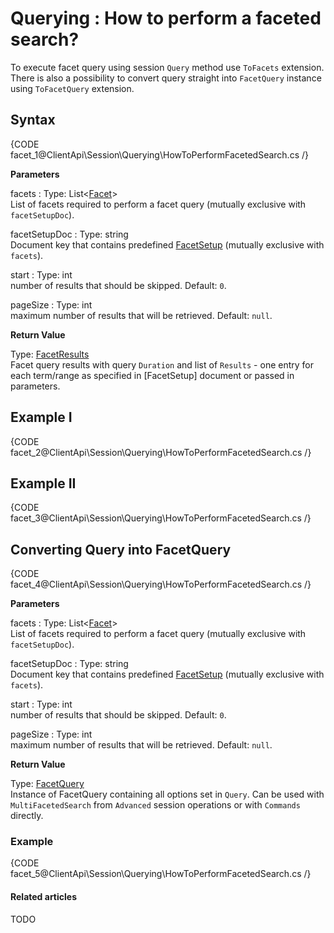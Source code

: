 # Querying : How to perform a faceted search?

To execute facet query using session `Query` method use `ToFacets` extension. There is also a possibility to convert query straight into `FacetQuery` instance using `ToFacetQuery` extension.

## Syntax

{CODE facet_1@ClientApi\Session\Querying\HowToPerformFacetedSearch.cs /}

**Parameters**   

facets
:   Type: List<[Facet]()>   
List of facets required to perform a facet query (mutually exclusive with `facetSetupDoc`).

facetSetupDoc
:   Type: string   
Document key that contains predefined [FacetSetup]() (mutually exclusive with `facets`).

start
:   Type: int   
number of results that should be skipped. Default: `0`. 

pageSize
:   Type: int   
maximum number of results that will be retrieved. Default: `null`.

**Return Value**

Type: [FacetResults]()   
Facet query results with query `Duration` and list of `Results` - one entry for each term/range as specified in [FacetSetup] document or passed in parameters.

## Example I

{CODE facet_2@ClientApi\Session\Querying\HowToPerformFacetedSearch.cs /}

## Example II

{CODE facet_3@ClientApi\Session\Querying\HowToPerformFacetedSearch.cs /}

## Converting Query into FacetQuery

{CODE facet_4@ClientApi\Session\Querying\HowToPerformFacetedSearch.cs /}

**Parameters**   

facets
:   Type: List<[Facet]()>   
List of facets required to perform a facet query (mutually exclusive with `facetSetupDoc`).

facetSetupDoc
:   Type: string   
Document key that contains predefined [FacetSetup]() (mutually exclusive with `facets`).

start
:   Type: int   
number of results that should be skipped. Default: `0`. 

pageSize
:   Type: int   
maximum number of results that will be retrieved. Default: `null`.

**Return Value**

Type: [FacetQuery]()   
Instance of FacetQuery containing all options set in `Query`. Can be used with `MultiFacetedSearch` from `Advanced` session operations or with `Commands` directly.

### Example

{CODE facet_5@ClientApi\Session\Querying\HowToPerformFacetedSearch.cs /}

#### Related articles

TODO